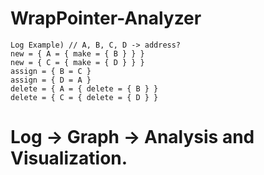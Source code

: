 # WrapPointer-Analyzer
    Log Example) // A, B, C, D -> address?
    new = { A = { make = { B } } }
    new = { C = { make = { D } } }
    assign = { B = C }
    assign = { D = A }
    delete = { A = { delete = { B } }
    delete = { C = { delete = { D } }
    
# Log -> Graph -> Analysis and Visualization.
    
